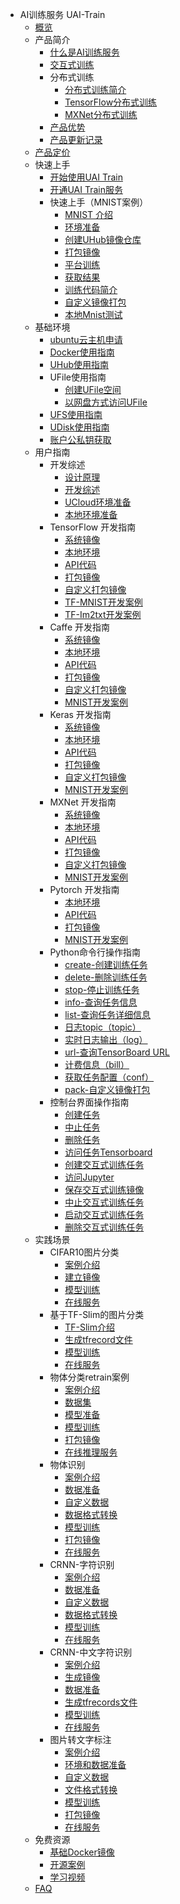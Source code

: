 * AI训练服务 UAI-Train
    * [概览](ai/uai-train/overview)
    * 产品简介
        * [什么是AI训练服务](ai/uai-train/introduction/uaitrain)
        * [交互式训练](ai/uai-train/introduction/interactive-job)
        * 分布式训练
            * [分布式训练简介](ai/uai-train/introduction/distructive-job/intro)
            * [TensorFlow分布式训练](ai/uai-train/introduction/distructive-job/tensorflow)
            * [MXNet分布式训练](ai/uai-train/introduction/distructive-job/mxnet)
        * [产品优势](ai/uai-train/introduction/feature)
        * [产品更新记录](ai/uai-train/introduction/updates)
    * [产品定价](ai/uai-train/price)
    * 快速上手
        * [开始使用UAI Train](ai/uai-train/set-up/start)
        * [开通UAI Train服务](ai/uai-train/set-up/active)
        * 快速上手（MNIST案例）
            * [MNIST 介绍](ai/uai-train/set-up/tf-mnist/intro)
            * [环境准备](ai/uai-train/set-up/tf-mnist/prepare)
            * [创建UHub镜像仓库](ai/uai-train/set-up/tf-mnist/uhub)
            * [打包镜像](ai/uai-train/set-up/tf-mnist/pack)
            * [平台训练](ai/uai-train/set-up/tf-mnist/train)
            * [获取结果](ai/uai-train/set-up/tf-mnist/result)
            * [训练代码简介](ai/uai-train/set-up/tf-mnist/coding)
            * [自定义镜像打包](ai/uai-train/set-up/tf-mnist/self-pack)
            * [本地Mnist测试](ai/uai-train/set-up/tf-mnist/local-test)
    * 基础环境
        * [ubuntu云主机申请](ai/uai-train/basic/ubuntu)
        * [Docker使用指南](ai/uai-train/basic/docker)
        * [UHub使用指南](ai/uai-train/basic/uhub)
        * UFile使用指南
            * [创建UFile空间](ai/uai-train/basic/ufile/create)
            * [以网盘方式访问UFile](ai/uai-train/basic/ufile/ufuse)
        * [UFS使用指南](ai/uai-train/basic/ufs)
        * [UDisk使用指南](ai/uai-train/basic/udisk)
        * [账户公私钥获取](ai/uai-train/basic/key)
    * 用户指南
        * 开发综述
            * [设计原理](ai/uai-train/guide/general/principle)
            * [开发综述](ai/uai-train/guide/general/dev-principle)
            * [UCloud环境准备](ai/uai-train/guide/general/ucloud-env)
            * [本地环境准备](ai/uai-train/guide/general/local-env)
        * TensorFlow 开发指南
            * [系统镜像](ai/uai-train/guide/tensorflow/packages)
            * [本地环境](ai/uai-train/guide/tensorflow/local)
            * [API代码](ai/uai-train/guide/tensorflow/coding)
            * [打包镜像](ai/uai-train/guide/tensorflow/packing)
            * [自定义打包镜像](ai/uai-train/guide/tensorflow/userpack)
            * [TF-MNIST开发案例](ai/uai-train/guide/tensorflow/tf-mnist)
            * [TF-Im2txt开发案例](ai/uai-train/guide/tensorflow/tf-im2txt)
        * Caffe 开发指南
            * [系统镜像](ai/uai-train/guide/caffe/packages)
            * [本地环境](ai/uai-train/guide/caffe/local)
            * [API代码](ai/uai-train/guide/caffe/coding)
            * [打包镜像](ai/uai-train/guide/caffe/packing)
            * [自定义打包镜像](ai/uai-train/guide/caffe/userpack)
            * [MNIST开发案例](ai/uai-train/guide/caffe/mnist)
        * Keras 开发指南
            * [系统镜像](ai/uai-train/guide/keras/packages)
            * [本地环境](ai/uai-train/guide/keras/local)
            * [API代码](ai/uai-train/guide/keras/coding)
            * [打包镜像](ai/uai-train/guide/keras/packing)
            * [自定义打包镜像](ai/uai-train/guide/keras/userpack)
            * [MNIST开发案例](ai/uai-train/guide/keras/mnist)
        * MXNet 开发指南
            * [系统镜像](ai/uai-train/guide/mxnet/packages)
            * [本地环境](ai/uai-train/guide/mxnet/local)
            * [API代码](ai/uai-train/guide/mxnet/coding)
            * [打包镜像](ai/uai-train/guide/mxnet/packing)
            * [自定义打包镜像](ai/uai-train/guide/mxnet/userpack)
            * [MNIST开发案例](ai/uai-train/guide/mxnet/mnist)
        * Pytorch 开发指南
            * [本地环境](ai/uai-train/guide/pytorch/local)
            * [API代码](ai/uai-train/guide/pytorch/coding)
            * [打包镜像](ai/uai-train/guide/pytorch/packing)
            * [MNIST开发案例](ai/uai-train/guide/pytorch/mnist)
        * Python命令行操作指南
            * [create-创建训练任务](ai/uai-train/guide/scripts/create)
            * [delete-删除训练任务](ai/uai-train/guide/scripts/delete)
            * [stop-停止训练任务](ai/uai-train/guide/scripts/stop)
            * [info-查询任务信息](ai/uai-train/guide/scripts/info)
            * [list-查询任务详细信息](ai/uai-train/guide/scripts/list)
            * [日志topic（topic）](ai/uai-train/guide/scripts/topic)
            * [实时日志输出（log）](ai/uai-train/guide/scripts/log)
            * [url-查询TensorBoard URL](ai/uai-train/guide/scripts/url)
            * [计费信息（bill）](ai/uai-train/guide/scripts/bill)
            * [获取任务配置（conf）](ai/uai-train/guide/scripts/conf)
            * [pack-自定义镜像打包](ai/uai-train/guide/scripts/self-pack)
        * 控制台界面操作指南
            * [创建任务](ai/uai-train/guide/console/create)
            * [中止任务](ai/uai-train/guide/console/stop)
            * [删除任务](ai/uai-train/guide/console/delete)
            * [访问任务Tensorboard](ai/uai-train/guide/console/tensorboard)
            * [创建交互式训练任务](ai/uai-train/guide/console/createinterjob)
            * [访问Jupyter](ai/uai-train/guide/console/jupyter)
            * [保存交互式训练镜像](ai/uai-train/guide/console/saveinterjobimg)
            * [中止交互式训练任务](ai/uai-train/guide/console/stopinterjob)
            * [启动交互式训练任务](ai/uai-train/guide/console/startinterjob)
            * [删除交互式训练任务](ai/uai-train/guide/console/deleteinterjob)
    * 实践场景
        * CIFAR10图片分类
            * [案例介绍](ai/uai-train/cases/cifar/intro)
            * [建立镜像](ai/uai-train/cases/cifar/img)
            * [模型训练](ai/uai-train/cases/cifar/train)
            * [在线服务](ai/uai-train/cases/cifar/infer)
        * 基于TF-Slim的图片分类
            * [TF-Slim介绍](ai/uai-train/cases/slim/intro)
            * [生成tfrecord文件](ai/uai-train/cases/slim/tfrecord)
            * [模型训练](ai/uai-train/cases/slim/train)
            * [在线服务](ai/uai-train/cases/slim/infer)
        * 物体分类retrain案例
            * [案例介绍](ai/uai-train/cases/retrain/intro)
            * [数据集](ai/uai-train/cases/retrain/data)
            * [模型准备](ai/uai-train/cases/retrain/prep-model)
            * [模型训练](ai/uai-train/cases/retrain/train)
            * [打包镜像](ai/uai-train/cases/retrain/pack)
            * [在线推理服务](ai/uai-train/cases/retrain/infer)
        * 物体识别
            * [案例介绍](ai/uai-train/cases/obj-detect-tf/intro)
            * [数据准备](ai/uai-train/cases/obj-detect-tf/data)
            * [自定义数据](ai/uai-train/cases/obj-detect-tf/data-ud)
            * [数据格式转换](ai/uai-train/cases/obj-detect-tf/data-trans)
            * [模型训练](ai/uai-train/cases/obj-detect-tf/objtrain)
            * [打包镜像](ai/uai-train/cases/obj-detect-tf/obj-packing)
            * [在线服务](ai/uai-train/cases/obj-detect-tf/obj-infer)
        * CRNN-字符识别
            * [案例介绍](ai/uai-train/cases/crnn/intro)
            * [数据准备](ai/uai-train/cases/crnn/data)
            * [自定义数据](ai/uai-train/cases/crnn/data-ud)
            * [数据格式转换](ai/uai-train/cases/crnn/tfrecords)
            * [模型训练](ai/uai-train/cases/crnn/train)
            * [在线服务](ai/uai-train/cases/crnn/infer)
        * CRNN-中文字符识别
            * [案例介绍](ai/uai-train/cases/crnn-chinese/intro)
            * [生成镜像](ai/uai-train/cases/crnn-chinese/imgprep)
            * [数据准备](ai/uai-train/cases/crnn-chinese/data)
            * [生成tfrecords文件](ai/uai-train/cases/crnn-chinese/tfrecords)
            * [模型训练](ai/uai-train/cases/crnn-chinese/train)
            * [在线服务](ai/uai-train/cases/crnn-chinese/infer)
        * 图片转文字标注
            * [案例介绍](ai/uai-train/cases/im2txt/intro)
            * [环境和数据准备](ai/uai-train/cases/im2txt/prepare)
            * [自定义数据](ai/uai-train/cases/im2txt/prep-ud)
            * [文件格式转换](ai/uai-train/cases/im2txt/transform)
            * [模型训练](ai/uai-train/cases/im2txt/train)
            * [打包镜像](ai/uai-train/cases/im2txt/pack)
            * [在线服务](ai/uai-train/cases/im2txt/infer)
    * 免费资源
        * [基础Docker镜像](ai/uai-train/resource/docker)
        * [开源案例](ai/uai-train/resource/example)
        * [学习视频](ai/uai-train/resource/video)
    * [FAQ](ai/uai-train/faq)
        





    
   
   
    
        